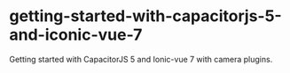 # getting-started-with-capacitorjs-5-and-iconic-vue-7
Getting started with CapacitorJS 5 and Ionic-vue 7 with camera plugins.
